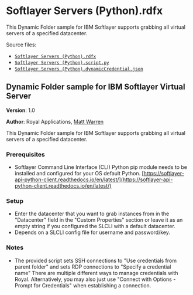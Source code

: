 # <a name="toc-Softlayer-Servers-Python-rdfx"></a> Softlayer Servers (Python).rdfx

This Dynamic Folder sample for IBM Softlayer supports grabbing all virtual servers of a specified datacenter.

Source files:

- [`Softlayer Servers (Python).rdfx`](./Softlayer%20Servers%20%28Python%29.rdfx)
- [`Softlayer Servers (Python).script.py`](./Softlayer%20Servers%20%28Python%29.script.py)
- [`Softlayer Servers (Python).dynamicCredential.json`](./Softlayer%20Servers%20%28Python%29.dynamicCredential.json)

## **Dynamic Folder sample for IBM Softlayer Virtual Server**

**Version**: 1.0

**Author**: Royal Applications, [Matt Warren](https://github.com/eightnoneone)

This Dynamic Folder sample for IBM Softlayer supports grabbing all virtual servers of a specified datacenter.

### **Prerequisites**

- Softlayer Command Line Interface (CLI) Python pip module needs to be installed and configured for your OS default Python.
[https://softlayer-api-python-client.readthedocs.io/en/latest/](https://softlayer-api-python-client.readthedocs.io/en/latest/)

### **Setup**

- Enter the datacenter that you want to grab instances from in the "Datacenter" field in the "Custom Properties" section or leave it as an empty string if you configured the SLCLI with a default datacenter.
- Depends on a SLCLI config file for username and password/key.

### **Notes**

- The provided script sets SSH connections to "Use credentials from parent folder" and sets RDP connections to "Specify a credential name" There are multiple different ways to manage credentials with Royal. Alternatively, you may also just use "Connect with Options - Prompt for Credentials" when establishing a connection.

